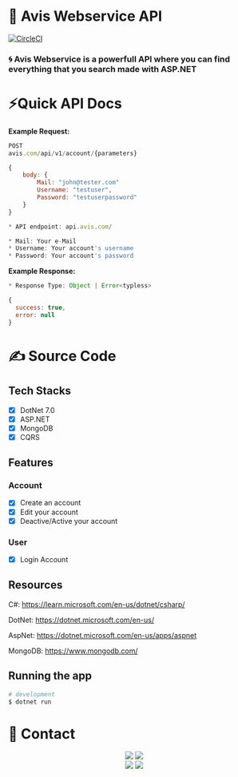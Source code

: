 # 🚧 Avis Webservice API

[![CircleCI](https://dl.circleci.com/status-badge/img/gh/Noirrs/getStructure/tree/circleci-project-setup.svg?style=shield)](https://dl.circleci.com/status-badge/redirect/gh/Noirrs/getStructure/tree/circleci-project-setup)

### 🌀 Avis Webservice is a powerfull API where you can find everything that you search made with ASP.NET


# ⚡Quick API Docs

**Example Request:**  

```js 
POST 
avis.com/api/v1/account/{parameters}

{
	body: {
		Mail: "john@tester.com"
		Username: "testuser",
		Password: "testuserpassword"
	}
}

* API endpoint: api.avis.com/

* Mail: Your e-Mail
* Username: Your account's username
* Password: Your account's password
```

**Example Response:** 


```js
* Response Type: Object | Error<typless>

{
  success: true,
  error: null
}
```

# ✍️ Source Code

## Tech Stacks
 
 - [x] DotNet 7.0
 - [x] ASP.NET
 - [x] MongoDB
 - [x] CQRS
 
## Features
  
 ### Account
 - [x] Create an account
 - [x] Edit your account
 - [x] Deactive/Active your account
 
 ### User
 - [x] Login Account

## Resources

C#: https://learn.microsoft.com/en-us/dotnet/csharp/

DotNet: https://dotnet.microsoft.com/en-us/

AspNet: https://dotnet.microsoft.com/en-us/apps/aspnet

MongoDB: https://www.mongodb.com/




## Running the app

```bash
# development
$ dotnet run 
```


# 📱 Contact

<div align="center">
<a href="https://github.com/wioniqle-q" target="_blank"><img src="https://img.shields.io/badge/wioniqle-backend developer%20-191717.svg?&style=for-the-badge&logo=github&logoColor=white"></a>
<a href="https://github.com/Noirrs" target="_blank"><img src="https://img.shields.io/badge/Noirrs-backend developer%20-191717.svg?&style=for-the-badge&logo=github&logoColor=white"></a>
</div>
<div align="center">
<a href="https://discord.com/users/790018895847096380" target="_blank"><img src="https://shields.io/badge/Wioniqle-111111.svg?&style=for-the-badge&logo=discord"></a>
<a href="https://discord.com/users/922078187788308510" target="_blank"><img src="https://shields.io/badge/Noir-111111.svg?&style=for-the-badge&logo=discord"></a>
  </div>





